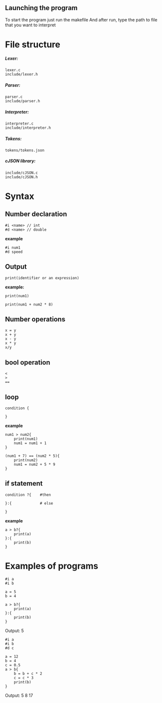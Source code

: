 ## Launching the program

To start the program just run the makefile
And after run, type the path to file that you want to interpret

# File structure
##### Lexer: 
    lexer.c
    include/lexer.h
##### Parser:
    parser.c
    include/parser.h
##### Interpreter:
    interpreter.c
    include/interpreter.h
##### Tokens:
    tokens/tokens.json
##### cJSON library:
    include/cJSON.c
    include/cJSON.h

# Syntax
## Number declaration 
```
#i <name> // int
#d <name> // double
```

**example**
```
#i num1
#d speed
```

## Output
```
print(identifier or an expression)
```
**example:**
```
print(num1)

print(num1 + num2 * 8)
```

## Number operations
```
x = y
x + y 
x - y 
x * y 
x/y   
```
## bool operation
```
<
>
==
```

## loop
```
condition {

}    
```

**example**
```
num1 > num2{
    print(num1)
    num1 = num1 + 1
}

(num1 + 7) == (num2 * 5){
    print(num2)
    num1 = num2 + 5 * 9
}
```
## if statement
```
condition ?{    #then

}:{             # else

}
```
**example**
```
a > b?{
    print(a)
}:{
    print(b)
}
```

# Examples of programs

```
#i a
#i b

a = 5
b = 4

a > b?{
    print(a)
}:{
    print(b)
}
```

Output: 5

```
#i a
#i b
#d c

a = 12
b = 4
c = 0.5
a > b{
    b = b + c * 2
    c = c * 3
    print(b)
}

```
Output: 
5
8
17